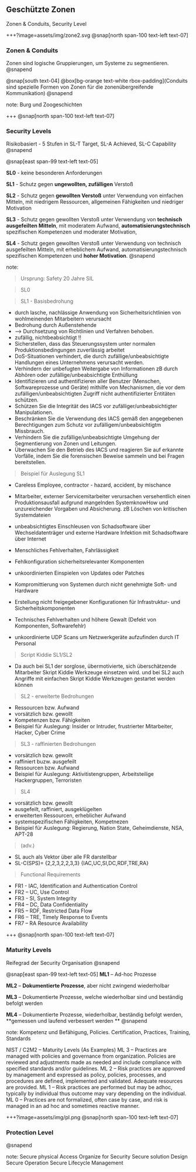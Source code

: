 ## Geschützte Zonen
Zonen & Conduits, Security Level

+++?image=assets/img/zone2.svg
@snap[north span-100 text-left text-07]
### Zonen & Conduits 
Zonen sind logische Gruppierungen, um Systeme zu segmentieren.
@snapend

@snap[south text-04]
@box[bg-orange text-white rbox-padding](Conduits sind spezielle Formen von Zonen für die zonenübergreifende Kommunikation)
@snapend

note:
Burg und Zoogeschichten

+++
@snap[north span-100 text-left text-07]
### Security Levels
Risikobasiert - 5 Stufen in SL-T Target, SL-A Achieved, SL-C Capability
@snapend 

@snap[east span-99 text-left text-05]

**SL0** - keine besonderen Anforderungen

**SL1** - Schutz gegen **ungewollten, zufälligen** Verstoß

**SL2** - Schutz gegen **gewollten Verstoß** unter Verwendung von einfachen Mitteln, mit niedrigem Ressourcen, allgemeinen Fähigkeiten und niedriger Motivation

**SL3** - Schutz gegen gewollten Verstoß unter Verwendung von **technisch ausgefeilten Mitteln**, mit moderatem Aufwand, **automatisierungstechnisch** spezifischen Kompetenzen und moderater Motivation,

**SL4** -  Schutz gegen gewollten Verstoß unter Verwendung von technisch ausgefeilten Mitteln, mit erheblichem Aufwand, automatisierungstechnisch spezifischen Kompetenzen und **hoher Motivation**.
@snapend

note: 
> Ursprung: Safety 20 Jahre SIL

> SL0

> SL1 - Basisbedrohung
- durch lasche, nachlässige Anwendung von Sicherheitsrichtlinien  von wohlmeinenden Mitarbeitern verursacht 
- Bedrohung durch Außenstehende
- --> Durchsetzung von Richtlinien und Verfahren behoben.
- zufällig, nichtbeabsichtigt !!
- Sicherstellen, dass das Steuerungssystem unter normalen Produktionsbedingungen zuverlässig arbeitet
- DoS-Situationen verhindert, die durch zufällige/unbeabsichtigte Handlungen eines Unternehmens verursacht werden.
- Verhindern der unbefugten Weitergabe von Informationen zB durch Abhören oder zufällige/unbeabsichtigte Enthüllung
- Identifizieren und authentifizieren aller Benutzer (Menschen, Softwareprozesse und Geräte) mithilfe von Mechanismen, 
die vor dem zufälligen/unbeabsichtigten Zugriff nicht authentifizierter Entitäten schützen.
- Schützen Sie die Integrität des IACS vor zufälliger/unbeabsichtigter Manipulationen.
- Beschränken Sie die Verwendung des IACS gemäß den angegebenen Berechtigungen zum Schutz vor zufälligem/unbeabsichtigtm Missbrauch.
- Verhindern Sie die zufällige/unbeabsichtigte Umgehung der Segmentierung von Zonen und Leitungen.
- Überwachen Sie den Betrieb des IACS und reagieren Sie auf erkannte Vorfälle, 
indem Sie die forensischen Beweise sammeln und bei Fragen bereitstellen.

> Beispiel für Auslegung SL1

- Careless Employee, contractor - hazard, accident, by mischance

- Mitarbeiter, externer Servicemitarbeiter verursachen versehentlich einen Produktionsausfall aufgrund mangelnden SystemknowHow und 
unzureichender Vorgaben und Absicherung. zB Löschen von kritischen Systemdateien
- unbeabsichtigtes Einschleusen von Schadsoftware über Wechseldatenträger und externe Hardware Infektion mit Schadsoftware über Internet
- Menschliches Fehlverhalten, Fahrlässigkeit 
- Fehlkonfiguration sicherheitsrelevanter Komponenten 
- unkoordinierten Einspielen von Updates oder Patches 
- Kompromittierung von Systemen durch nicht genehmigte Soft- und Hardware
- Erstellung nicht freigegebener Konfigurationen für Infrastruktur- und Sicherheitskomponenten 
- Technisches Fehlverhalten und höhere Gewalt (Defekt von Komponenten, Softwarefehlr)
- unkoordinierte UDP Scans um Netzwerkgeräte aufzufinden durch IT Personal

> Script Kiddie SL1/SL2
- Da auch bei SL1 der sorglose, übermotivierte, sich überschätzende Mitarbeiter Skript Kiddie Werkzeuge einsetzen wird.
und bei SL2 auch Angriffe mit einfachen Skript Kiddie Werkzeugen gestartet werden können

> SL2 - erweiterte Bedrohungen
- Ressourcen bzw. Aufwand
- vorsätzlich bzw. gewollt
- Kompetenzen bzw. Fähigkeiten
- Beispiel für Auslegung: Insider or Intruder, frustrierter Mitarbeiter, Hacker, Cyber Crime

> SL3 - raffinierten Bedrohungen
- vorsätzlich bzw. gewollt
- raffiniert buzw. ausgefeilt
- Ressourcen bzw. Aufwand
- Beispiel für Auslegung: Aktivitistengruppen, Arbeitsteilige Hackergruppen, Terroristen

> SL4
- vorsätzlich bzw. gewollt
- ausgefeilt, raffiniert, ausgeklügelten
- erweiterten Ressourcen, erheblicher Aufwand
- systemspezifischen Fähigkeiten, Kompetnezen
- Beispiel für Auslegung: Regierung, Nation State, Geheimdienste, NSA, APT-28

> (adv.)
- SL auch als Vektor über alle FR darstellbar
- SL-C(SPS)= {2,2,3,2,2,3,3}     {IAC,UC,SI,DC,RDF,TRE,RA} 

> Functional Requirements
- FR1 - IAC, Identification and Authentication Control
- FR2 – UC, Use Control
- FR3 - SI, System Integrity
- FR4 – DC, Data Confidentiality
- FR5 – RDF, Restricted Data Flow
- FR6 – TRE, Timely Response to Events
- FR7 – RA Resource Availability

+++
@snap[north span-100 text-left text-07]
### Maturity Levels
Reifegrad der Security Organisation
@snapend

@snap[east span-99 text-left text-05]
**ML1** – Ad-hoc Prozesse

**ML2** – **Dokumentierte Prozesse**, aber nicht zwingend wiederholbar

**ML3** – Dokumentierte Prozesse, welche wiederholbar sind und beständig befolgt werden

**ML4** – Dokumentierte Prozesse, wiederholbar, beständig befolgt werden, **gemessen und laufend verbessert werden **
@snapend    

note:
Kompetenz und Befähigung, Policies. Certification, Practices, Training, Standards

NIST / C2M2 – Maturity Levels (As Examples)
ML 3 – Practices are managed with policies and governance from organization. Policies are reviewed and adjustments made as needed and include compliance with specified standards and/or guidelines.
ML 2 – Risk practices are approved by management and expressed as policy, policies, processes, and procedures are defined, implemented and validated. Adequate resources are provided.
ML 1 – Risk practices are performed but may be adhoc, typically by individual thus outcome may vary depending on the individual.
ML 0 – Practices are not formalized, often case by case, and risk is managed in an ad hoc and sometimes reactive manner.
 
+++?image=assets/img/pl.png
@snap[north span-100 text-left text-07]
### Protection Level
@snapend

note:
Secure physical Access
Organize for Security
Secure solution Design
Secure Operation
Secure Lifecycle Management